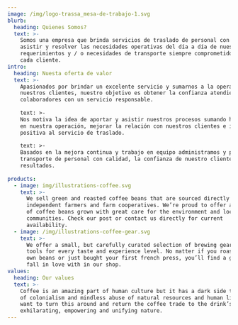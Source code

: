```yaml
---
image: /img/logo-trassa_mesa-de-trabajo-1.svg
blurb:
  heading: Quienes Somos?
  text: >-
    Somos una empresa que brinda servicios de traslado de personal con gran calidad, enfocados a
    asistir y resolver las necesidades operativas del día a día de nuestros clientes y sus
    requerimientos y / o necesidades de transporte siempre comprometidos con la operación de
    cada cliente.
intro:
  heading: Nuesta oferta de valor
  text: >-
    Apasionados por brindar un excelente servicio y sumarnos a la operación y necesidades de
    nuestros clientes, nuestro objetivo es obtener la confianza atendiendo el traslado de personal y
    colaboradores con un servicio responsable.
    
    text: >-
    Nos motiva la idea de aportar y asistir nuestros procesos sumando herramientas tecnológicas
    en nuestra operación, mejorar la relación con nuestros clientes e impactando de manera
    positiva al servicio de traslado. 
    
    text: >-
    Basados en la mejora continua y trabajo en equipo administramos y proveemos servicios de
    transporte de personal con calidad, la confianza de nuestro cliente se basa en los buenos
    resultados.
    
products:
  - image: img/illustrations-coffee.svg
    text: >-
      We sell green and roasted coffee beans that are sourced directly from
      independent farmers and farm cooperatives. We’re proud to offer a variety
      of coffee beans grown with great care for the environment and local
      communities. Check our post or contact us directly for current
      availability.
  - image: /img/illustrations-coffee-gear.svg
    text: >-
      We offer a small, but carefully curated selection of brewing gear and
      tools for every taste and experience level. No matter if you roast your
      own beans or just bought your first french press, you’ll find a gadget to
      fall in love with in our shop.
values:
  heading: Our values
  text: >-
    Coffee is an amazing part of human culture but it has a dark side too – one
    of colonialism and mindless abuse of natural resources and human lives. We
    want to turn this around and return the coffee trade to the drink’s
    exhilarating, empowering and unifying nature.
---
```


